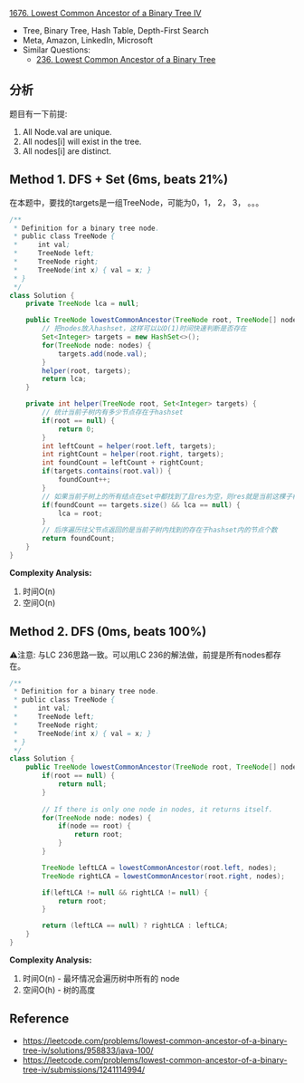 [1676. Lowest Common Ancestor of a Binary Tree IV](https://leetcode.com/problems/lowest-common-ancestor-of-a-binary-tree-iv/)

* Tree, Binary Tree, Hash Table, Depth-First Search
* Meta, Amazon, LinkedIn, Microsoft
* Similar Questions:
  * [236. Lowest Common Ancestor of a Binary Tree](https://leetcode.com/problems/lowest-common-ancestor-of-a-binary-tree/)


## 分析
题目有一下前提: 
1. All Node.val are unique.
2. All nodes[i] will exist in the tree.
3. All nodes[i] are distinct.


## Method 1. DFS + Set (6ms, beats 21%)
在本题中，要找的targets是一组TreeNode，可能为0，1， 2， 3， 。。。

```Java
/**
 * Definition for a binary tree node.
 * public class TreeNode {
 *     int val;
 *     TreeNode left;
 *     TreeNode right;
 *     TreeNode(int x) { val = x; }
 * }
 */
class Solution {
    private TreeNode lca = null;

    public TreeNode lowestCommonAncestor(TreeNode root, TreeNode[] nodes) {
        // 把nodes放入hashset，这样可以以O(1)时间快速判断是否存在
        Set<Integer> targets = new HashSet<>();
        for(TreeNode node: nodes) {
            targets.add(node.val);
        }
        helper(root, targets);
        return lca;
    }

    private int helper(TreeNode root, Set<Integer> targets) {
        // 统计当前子树内有多少节点存在于hashset
        if(root == null) {
            return 0;
        }
        int leftCount = helper(root.left, targets);
        int rightCount = helper(root.right, targets);
        int foundCount = leftCount + rightCount;
        if(targets.contains(root.val)) {
            foundCount++;
        }
        // 如果当前子树上的所有结点在set中都找到了且res为空，则res就是当前这棵子树
        if(foundCount == targets.size() && lca == null) {
            lca = root;
        }
        // 后序遍历往父节点返回的是当前子树内找到的存在于hashset内的节点个数
        return foundCount;
    }
}
```
**Complexity Analysis:**
1. 时间O(n)
2. 空间O(n)


## Method 2. DFS (0ms, beats 100%)
⚠️注意: 与LC 236思路一致。可以用LC 236的解法做，前提是所有nodes都存在。
```java
/**
 * Definition for a binary tree node.
 * public class TreeNode {
 *     int val;
 *     TreeNode left;
 *     TreeNode right;
 *     TreeNode(int x) { val = x; }
 * }
 */
class Solution {
    public TreeNode lowestCommonAncestor(TreeNode root, TreeNode[] nodes) {
        if(root == null) {
            return null;
        }
        
        // If there is only one node in nodes, it returns itself.
        for(TreeNode node: nodes) {
            if(node == root) {
                return root;
            }
        }

        TreeNode leftLCA = lowestCommonAncestor(root.left, nodes);
        TreeNode rightLCA = lowestCommonAncestor(root.right, nodes);

        if(leftLCA != null && rightLCA != null) {
            return root;
        }

        return (leftLCA == null) ? rightLCA : leftLCA;
    }
}
```
**Complexity Analysis:**
1. 时间O(n) - 最坏情况会遍历树中所有的 node
2. 空间O(h) - 树的高度


## Reference
* https://leetcode.com/problems/lowest-common-ancestor-of-a-binary-tree-iv/solutions/958833/java-100/
* https://leetcode.com/problems/lowest-common-ancestor-of-a-binary-tree-iv/submissions/1241114994/